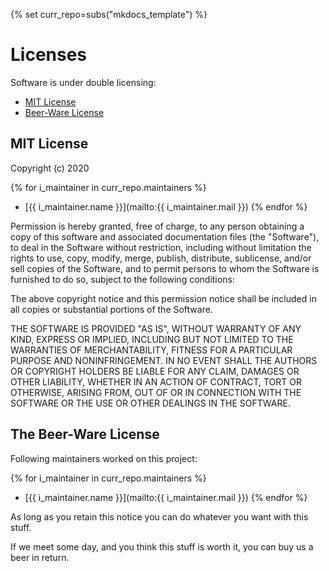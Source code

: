 {% set curr_repo=subs("mkdocs_template") %}

<!-- BEGIN MKDOCS TEMPLATE -->
<!--
WARNING, DO NOT UPDATE CONTENT BETWEEN MKDOCS TEMPLATE TAG !
Modified content will be overwritten when updating
-->

# Licenses

<!-- END MKDOCS TEMPLATE -->

Software is under double licensing:

 - [MIT License](#mit-license)
 - [Beer-Ware License](#the-beer-ware-license)

## MIT License

Copyright (c) 2020

{% for i_maintainer in curr_repo.maintainers %}
  - [{{ i_maintainer.name }}](mailto:{{ i_maintainer.mail }})
{% endfor %}

Permission is hereby granted, free of charge, to any person obtaining a copy
of this software and associated documentation files (the "Software"), to deal
in the Software without restriction, including without limitation the rights
to use, copy, modify, merge, publish, distribute, sublicense, and/or sell
copies of the Software, and to permit persons to whom the Software is
furnished to do so, subject to the following conditions:

The above copyright notice and this permission notice shall be included in all
copies or substantial portions of the Software.

THE SOFTWARE IS PROVIDED "AS IS", WITHOUT WARRANTY OF ANY KIND, EXPRESS OR
IMPLIED, INCLUDING BUT NOT LIMITED TO THE WARRANTIES OF MERCHANTABILITY,
FITNESS FOR A PARTICULAR PURPOSE AND NONINFRINGEMENT. IN NO EVENT SHALL THE
AUTHORS OR COPYRIGHT HOLDERS BE LIABLE FOR ANY CLAIM, DAMAGES OR OTHER
LIABILITY, WHETHER IN AN ACTION OF CONTRACT, TORT OR OTHERWISE, ARISING FROM,
OUT OF OR IN CONNECTION WITH THE SOFTWARE OR THE USE OR OTHER DEALINGS IN THE
SOFTWARE.

## The Beer-Ware License

Following maintainers worked on this project:

{% for i_maintainer in curr_repo.maintainers %}
  - [{{ i_maintainer.name }}](mailto:{{ i_maintainer.mail }})
{% endfor %}

As long as you retain this notice you can do whatever you want with this stuff.

If we meet some day, and you think this stuff is worth it, you can buy us a
beer in return.
